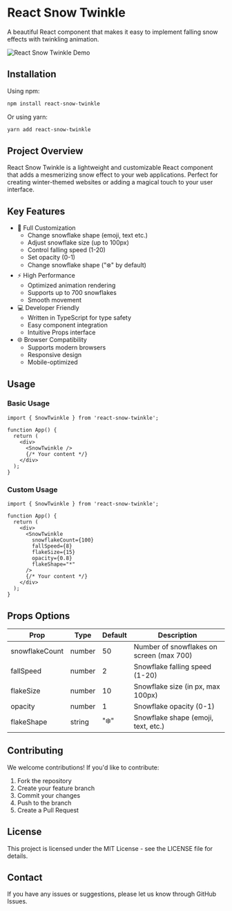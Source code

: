 # React Snow Twinkle

A beautiful React component that makes it easy to implement falling snow effects with twinkling animation.

![React Snow Twinkle Demo](https://hellohailie.github.io/react-snow-twinkle/examples/demo.gif)

## Installation

Using npm:

```bash
npm install react-snow-twinkle
```

Or using yarn:

```bash
yarn add react-snow-twinkle
```

## Project Overview

React Snow Twinkle is a lightweight and customizable React component that adds a mesmerizing snow effect to your web applications. Perfect for creating winter-themed websites or adding a magical touch to your user interface.

## Key Features

- 🎨 Full Customization
  - Change snowflake shape (emoji, text etc.)
  - Adjust snowflake size (up to 100px)
  - Control falling speed (1-20)
  - Set opacity (0-1)
  - Change snowflake shape ("❄️" by default)
- ⚡ High Performance
  - Optimized animation rendering
  - Supports up to 700 snowflakes
  - Smooth movement
- 💻 Developer Friendly
  - Written in TypeScript for type safety
  - Easy component integration
  - Intuitive Props interface
- 🌐 Browser Compatibility
  - Supports modern browsers
  - Responsive design
  - Mobile-optimized

## Usage

### Basic Usage

```tsx
import { SnowTwinkle } from 'react-snow-twinkle';

function App() {
  return (
    <div>
      <SnowTwinkle />
      {/* Your content */}
    </div>
  );
}
```

### Custom Usage

```tsx
import { SnowTwinkle } from 'react-snow-twinkle';

function App() {
  return (
    <div>
      <SnowTwinkle
        snowflakeCount={100}
        fallSpeed={8}
        flakeSize={15}
        opacity={0.8}
        flakeShape="*"
      />
      {/* Your content */}
    </div>
  );
}
```

## Props Options

| Prop | Type | Default | Description |
|------|------|---------|-------------|
| snowflakeCount | number | 50 | Number of snowflakes on screen (max 700) |
| fallSpeed | number | 2 | Snowflake falling speed (1-20) |
| flakeSize | number | 10 | Snowflake size (in px, max 100px) |
| opacity | number | 1 | Snowflake opacity (0-1) |
| flakeShape | string | "❄️" | Snowflake shape (emoji, text, etc.) |

## Contributing

We welcome contributions! If you'd like to contribute:

1. Fork the repository
2. Create your feature branch
3. Commit your changes
4. Push to the branch
5. Create a Pull Request

## License

This project is licensed under the MIT License - see the LICENSE file for details.

## Contact

If you have any issues or suggestions, please let us know through GitHub Issues.
